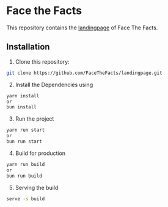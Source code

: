 # Face the Facts

This repository contains the [landingpage](facethefacts.app) of Face The Facts.

## Installation

1. Clone this repository:

```bash
git clone https://github.com/FaceTheFacts/landingpage.git
```

2. Install the Dependencies using

```bash
yarn install
or
bun install
```

3. Run the project

```bash
yarn run start
or
bun run start
```

4. Build for production

```bash
yarn run build
or
bun run build
```

5. Serving the build

```bash
serve -s build
```

